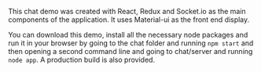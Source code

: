 This chat demo was created with React, Redux and Socket.io as the main components of the application. It uses Material-ui as the front end display.

You can download this demo, install all the necessary node packages and run it in your browser by going to the chat folder and running `npm start` and then opening a second command line and going to chat/server and running `node app`. A production build is also provided.
